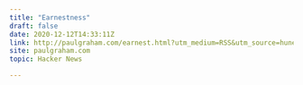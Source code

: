 ```yaml
---
title: "Earnestness"
draft: false
date: 2020-12-12T14:33:11Z
link: http://paulgraham.com/earnest.html?utm_medium=RSS&utm_source=hune
site: paulgraham.com
topic: Hacker News  

---
```

